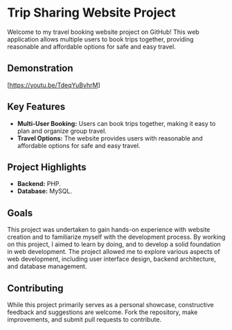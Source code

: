 # Trip Sharing Website Project

Welcome to my travel booking website project on GitHub! This web application allows multiple users to book trips together, providing reasonable and affordable options for safe and easy travel.

## Demonstration

[https://youtu.be/TdeqYuBvhrM]

## Key Features

- **Multi-User Booking:** Users can book trips together, making it easy to plan and organize group travel.
- **Travel Options:** The website provides users with reasonable and affordable options for safe and easy travel.

## Project Highlights

- **Backend:** PHP.
- **Database:** MySQL.

## Goals

This project was undertaken to gain hands-on experience with website creation and to familiarize myself with the development process. By working on this project, I aimed to learn by doing, and to develop a solid foundation in web development. The project allowed me to explore various aspects of web development, including user interface design, backend architecture, and database management.

## Contributing

While this project primarily serves as a personal showcase, constructive feedback and suggestions are welcome. Fork the repository, make improvements, and submit pull requests to contribute.
